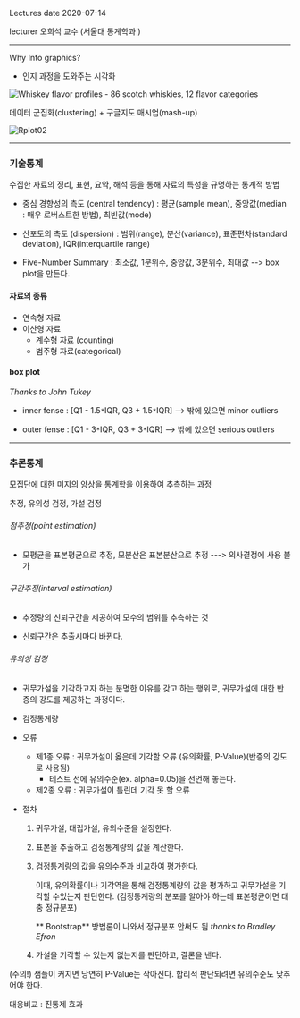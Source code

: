Lectures date 2020-07-14

lecturer 오희석 교수 (서울대 통계학과 )

---

Why Info graphics?

- 인지 과정을 도와주는 시각화

![Whiskey flavor profiles - 86 scotch whiskies, 12 flavor categories](https://i.imgur.com/1fh6eyc.png)



데이터 군집화(clustering) + 구글지도 매시업(mash-up)

![Rplot02](https://revolution-computing.typepad.com/.a/6a010534b1db25970b01a3fb27e46e970b-800wi)

---

### 기술통계

수집한 자료의 정리, 표현, 요약, 해석 등을 통해 자료의 특성을 규명하는 통계적 방법

- 중심 경향성의 측도 (central tendency) : 평균(sample mean), 중앙값(median : 매우 로버스트한 방법), 최빈값(mode)

- 산포도의 측도 (dispersion) : 범위(range), 분산(variance), 표준편차(standard deviation), IQR(interquartile range)
- Five-Number Summary : 최소값, 1분위수, 중앙값, 3분위수, 최대값 --> box plot을 만든다.



#### 자료의 종류

- 연속형 자료
- 이산형 자료
  - 계수형 자료 (counting)
  - 범주형 자료(categorical)

#### box plot 

*Thanks to John Tukey*

- inner fense : [Q1 - 1.5`*`IQR, Q3 + 1.5`*`IQR]  --> 밖에 있으면 minor outliers

- outer fense : [Q1 - 3`*`IQR, Q3 + 3`*`IQR]  --> 밖에 있으면 serious outliers

---

### 추론통계

모집단에 대한 미지의 양상을 통계학을 이용하여 추측하는 과정

추정, 유의성 검정, 가설 검정



###### 점추정(point estimation)

- 모평균을 표본평균으로 추정, 모분산은 표본분산으로 추정 ---> 의사결정에 사용 불가

###### 구간추정(interval estimation)

- 추정량의 신뢰구간을 제공하여 모수의 범위를 추측하는 것

- 신뢰구간은 추출시마다 바뀐다.

###### 유의성 검정

- 귀무가설을 기각하고자 하는 분명한 이유를 갖고 하는 행위로, 귀무가설에 대한 반증의 강도를 제공하는 과정이다.
- 검정통계량
- 오류
  - 제1종 오류 : 귀무가설이 옳은데 기각할 오류 (유의확률, P-Value)(반증의 강도로 사용됨)
    - 테스트 전에 유의수준(ex. alpha=0.05)을 선언해 놓는다.
  - 제2종 오류 : 귀무가설이 틀린데 기각 못 할 오류

- 절차

  1. 귀무가설, 대립가설, 유의수준을 설정한다.

  2. 표본을 추출하고 검정통계량의 값을 계산한다.

  3. 검정통계량의 값을 유의수준과 비교하여 평가한다. 

     이때, 유의확률이나 기각역을 통해 검정통계량의 값을 평가하고 귀무가설을 기각할 수있는지 판단한다. (검정통계량의 분포를 알아야 하는데 표본평균이면 대충 정규분포)

     ** Bootstrap** 방법론이 나와서 정규분포 안써도 됨 *thanks to Bradley Efron*

  4. 가설을 기각할 수 있는지 없는지를 판단하고, 결론을 낸다.

(주의!) 샘플이 커지면 당연히 P-Value는 작아진다. 합리적 판단되려면 유의수준도 낮추어야 한다.

대응비교 : 진통제 효과
